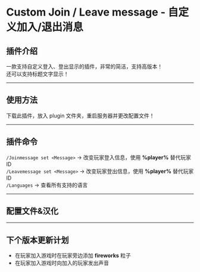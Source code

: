 # Custom Join / Leave message - 自定义加入/退出消息

## 插件介绍

一款支持自定义登入、登出显示的插件，非常的简洁，支持高版本！  
还可以支持标题文字显示！

---

## 使用方法

下载此插件，放入 plugin 文件夹，重启服务器并更改配置文件！

---

## 插件命令

`/Joinmessage set <Message>` -> 改变玩家登入信息，使用 **%player%** 替代玩家 ID  
`/Leavemessage set <Message>` -> 改变玩家登出信息，使用 **%player%** 替代玩家 ID  
`/Languages` -> 查看所有支持的语言

---

## 配置文件&汉化

---

## 下个版本更新计划

- 在玩家加入游戏时在玩家旁边添加 **fireworks** 粒子
- 在玩家加入游戏时向加入的玩家发出声音

